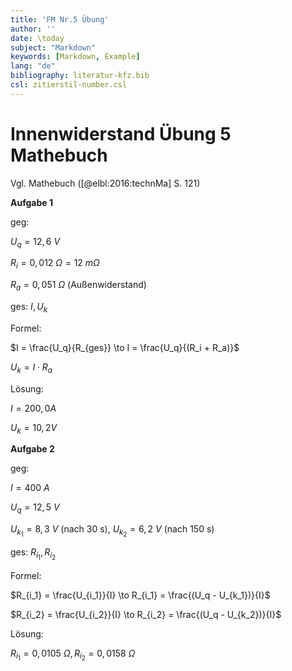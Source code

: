 ```yaml
---
title: 'FM Nr.5 Übung'
author: ''
date: \today
subject: "Markdown"
keywords: [Markdown, Example]
lang: "de"
bibliography: literatur-kfz.bib 
csl: zitierstil-number.csl
---
```

<!--# FM Nr. 5 Übungsaufgaben
    Exponentialschreibweise: \num{2,67e-03} => 2.67 x 10^-3
    Pfeil: \curvearrowright  oder \to
    Mathemodus: https://katex.org/docs/supported.html
    30-01-22
-->
# Innenwiderstand Übung 5 Mathebuch 

Vgl. Mathebuch ([@elbl:2016:technMa] S. 121)

**Aufgabe 1**


geg:

$U_q = 12,6~V$

$R_i = 0,012~\Omega = 12~m\Omega$ 

$R_a = 0,051~\Omega$ (Außenwiderstand)

ges: $I, U_k$

Formel:

$I = \frac{U_q}{R_{ges}} \to I = \frac{U_q}{(R_i + R_a)}$

$U_k = I \cdot R_a$

Lösung:

$I = 200,0 A$

$U_k = 10,2 V$


**Aufgabe 2**

geg:

$I = 400~A$

$U_q = 12,5~V$

$U_{k_1} = 8,3~V$ (nach 30 s), $U_{k_2} = 6,2~V$ (nach 150 s)

ges: $R_{i_1}, R_{i_2}$

Formel:

$R_{i_1} = \frac{U_{i_1}}{I} \to R_{i_1} = \frac{(U_q - U_{k_1})}{I}$

$R_{i_2} = \frac{U_{i_2}}{I} \to R_{i_2} = \frac{(U_q - U_{k_2})}{I}$

Lösung:

$R_{i_1} = 0,0105~\Omega, R_{i_2} = 0,0158~\Omega$
